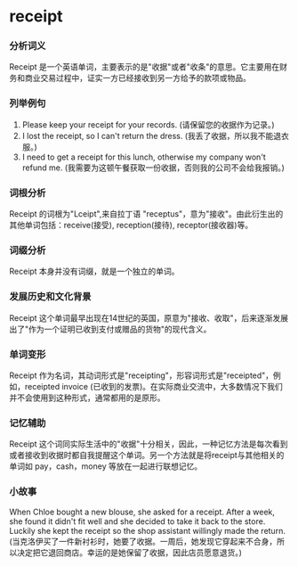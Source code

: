 # receipt

### 分析词义

  

Receipt 是一个英语单词，主要表示的是"收据"或者"收条"的意思。它主要用在财务和商业交易过程中，证实一方已经接收到另一方给予的款项或物品。

  

### 列举例句

  

1.  Please keep your receipt for your records. (请保留您的收据作为记录。)
2.  I lost the receipt, so I can't return the dress. (我丢了收据，所以我不能退衣服。)
3.  I need to get a receipt for this lunch, otherwise my company won't refund me. (我需要为这顿午餐获取一份收据，否则我的公司不会给我报销。)

  

### 词根分析

  

Receipt 的词根为"Lceipt",来自拉丁语 "receptus"，意为"接收"。由此衍生出的其他单词包括：receive(接受), reception(接待), receptor(接收器)等。

  

### 词缀分析

  

Receipt 本身并没有词缀，就是一个独立的单词。

  

### 发展历史和文化背景

  

Receipt 这个单词最早出现在14世纪的英国，原意为"接收、收取"，后来逐渐发展出了"作为一个证明已收到支付或赠品的货物"的现代含义。

  

### 单词变形

  

Receipt 作为名词，其动词形式是"receipting"，形容词形式是"receipted"，例如，receipted invoice (已收到的发票)。在实际商业交流中，大多数情况下我们并不会使用到这种形式，通常都用的是原形。

  

### 记忆辅助

  

Receipt 这个词同实际生活中的"收据"十分相关，因此，一种记忆方法是每次看到或者接收到收据时都自我提醒这个单词。另一个方法就是将receipt与其他相关的单词如 pay，cash，money 等放在一起进行联想记忆。

  

### 小故事

  

When Chloe bought a new blouse, she asked for a receipt. After a week, she found it didn't fit well and she decided to take it back to the store. Luckily she kept the receipt so the shop assistant willingly made the return. (当克洛伊买了一件新衬衫时，她要了收据。一周后，她发现它穿起来不合身，所以决定把它退回商店。幸运的是她保留了收据，因此店员愿意退货。)
